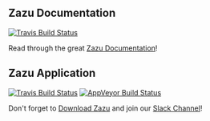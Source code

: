 ## Zazu Documentation

[![Travis Build Status](https://travis-ci.org/tinytacoteam/zazu.svg?branch=gh-pages)](https://travis-ci.org/tinytacoteam/zazu)

Read through the great [Zazu Documentation](http://zazuapp.org)!

## Zazu Application

[![Travis Build Status](https://travis-ci.org/tinytacoteam/zazu.svg?branch=master)](https://travis-ci.org/tinytacoteam/zazu)
[![AppVeyor Build Status](https://ci.appveyor.com/api/projects/status/sh4q51w5oxi8h8q4/branch/master?svg=true)](https://ci.appveyor.com/project/blainesch/zazu-8n8qq) 

Don't forget to [Download Zazu](https://github.com/tinytacoteam/zazu/releases) and join our [Slack Channel](#)!
